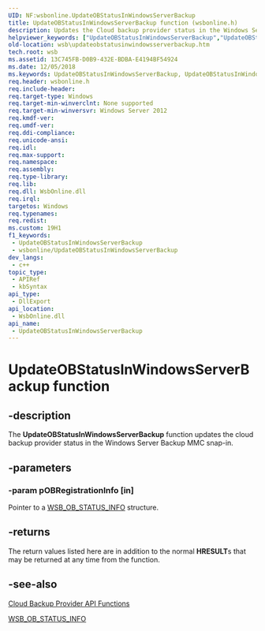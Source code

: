 ```yaml
---
UID: NF:wsbonline.UpdateOBStatusInWindowsServerBackup
title: UpdateOBStatusInWindowsServerBackup function (wsbonline.h)
description: Updates the Cloud backup provider status in the Windows Server Backup MMC snap-in.
helpviewer_keywords: ["UpdateOBStatusInWindowsServerBackup","UpdateOBStatusInWindowsServerBackup function [Windows Server Backup]","wsb.updateobstatusinwindowsserverbackup","wsbonline/UpdateOBStatusInWindowsServerBackup"]
old-location: wsb\updateobstatusinwindowsserverbackup.htm
tech.root: wsb
ms.assetid: 13C745FB-D0B9-432E-BDBA-E4194BF54924
ms.date: 12/05/2018
ms.keywords: UpdateOBStatusInWindowsServerBackup, UpdateOBStatusInWindowsServerBackup function [Windows Server Backup], wsb.updateobstatusinwindowsserverbackup, wsbonline/UpdateOBStatusInWindowsServerBackup
req.header: wsbonline.h
req.include-header: 
req.target-type: Windows
req.target-min-winverclnt: None supported
req.target-min-winversvr: Windows Server 2012
req.kmdf-ver: 
req.umdf-ver: 
req.ddi-compliance: 
req.unicode-ansi: 
req.idl: 
req.max-support: 
req.namespace: 
req.assembly: 
req.type-library: 
req.lib: 
req.dll: WsbOnline.dll
req.irql: 
targetos: Windows
req.typenames: 
req.redist: 
ms.custom: 19H1
f1_keywords:
 - UpdateOBStatusInWindowsServerBackup
 - wsbonline/UpdateOBStatusInWindowsServerBackup
dev_langs:
 - c++
topic_type:
 - APIRef
 - kbSyntax
api_type:
 - DllExport
api_location:
 - WsbOnline.dll
api_name:
 - UpdateOBStatusInWindowsServerBackup
---
```


# UpdateOBStatusInWindowsServerBackup function


## -description

The <b>UpdateOBStatusInWindowsServerBackup</b> function updates the cloud backup provider status in the Windows Server Backup MMC snap-in.

## -parameters

### -param pOBRegistrationInfo [in]

Pointer to a <a href="/windows/desktop/api/wsbonline/ns-wsbonline-wsb_ob_status_info">WSB_OB_STATUS_INFO</a> structure.

## -returns

The return values listed here are in addition to the normal <b>HRESULT</b>s that may be returned at any time 
       from the function.

## -see-also

<a href="/previous-versions/windows/desktop/wsb/windows-server-backup-api-functions">Cloud  Backup Provider API Functions</a>



<a href="/windows/desktop/api/wsbonline/ns-wsbonline-wsb_ob_status_info">WSB_OB_STATUS_INFO</a>